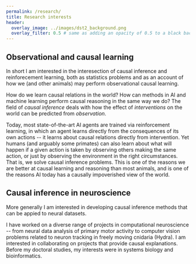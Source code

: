 ```yaml
---
permalink: /research/
title: Research interests
header:
  overlay_image: ../images/dst2_background.png
  overlay_filter: 0.5 # same as adding an opacity of 0.5 to a black background
---
```


## Observational and causal learning

In short I am interested in the interesection of causal inference and reinforecement learning, both as statistics problems and as an account of how we (and other animals) may perform observational causal learning.

How do we learn causal relations in the world? How can methods in AI and machine learning perform causal reasoning in the same way we do? The field of *causal inference* deals with how the effect of *interventions* on the world can be predicted from *observation*. 

Today, most state-of-the-art AI agents are trained via reinforcement learning, in which an agent learns directly from the consequences of its own actions -- it learns about causal relations directly from intervention. Yet humans (and arguably some primates) can also learn about what will happen if a given action is taken by observing others making the same action, or just by observing the environment in the right circumstances. That is, we solve causal inference problems. This is one of the reasons we are better at causal learning and reasoning than most animals, and is one of the reasons AI today has a causally impoverished view of the world.

## Causal inference in neuroscience

More generally I am interested in developing causal inference methods that can be appied to neural datasets.

I have worked on a diverse range of projects in computational neuroscience -- from neural data analysis of primary motor activity to computer vision problems related to neuron tracking in freely moving cnidaria (Hydra). I am interested in collaborating on projects that provide causal explanations. Before my doctoral studies, my interests were in systems biology and bioinformatics.
